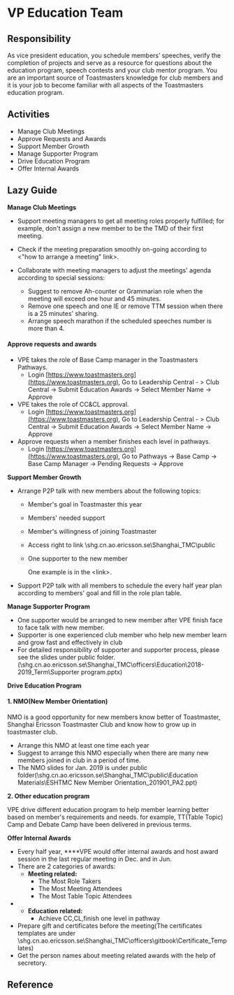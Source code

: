 # VP Education Team

## Responsibility 

As vice president education, you schedule members’ speeches, verify the completion of projects and serve as a resource for questions about the education program, speech contests and your club mentor program. You are an important source of Toastmasters knowledge for club members and it is your job to become familiar with all aspects of the Toastmasters education program.

## Activities

* Manage Club Meetings
* Approve Requests and Awards
* Support Member Growth
* Manage Supporter Program
* Drive Education Program
* Offer Internal Awards

## Lazy Guide 

**Manage Club Meetings**

* Support meeting managers to get all meeting roles properly fulfilled; for example, don't assign a new member to be the TMD of their first meeting.
* Check if the meeting preparation smoothly on-going according to &lt;"how to arrange a meeting" link&gt;.
* Collaborate with meeting managers to adjust the meetings' agenda according to special sessions:

  * Suggest to remove Ah-counter or Grammarian role when the meeting will exceed one hour and 45 minutes.
  * Remove one speech and one IE or remove TTM session  when there is a 25 minutes' sharing.
  * Arrange speech marathon if the scheduled speeches number is more than 4.

#### Approve requests and awards

* VPE takes the role of Base Camp manager in the Toastmasters Pathways. 
  * Login [https://www.toastmasters.org](https://www.toastmasters.org), Go to Leadership Central -    &gt; Club Central -&gt; Submit Education Awards -&gt; Select Member Name -&gt; Approve
* VPE takes the role of CC&CL approval. 
  * Login [https://www.toastmasters.org](https://www.toastmasters.org), Go to Leadership Central -    &gt; Club Central -&gt; Submit Education Awards -&gt; Select Member Name -&gt; Approve
* Approve requests when a member finishes each level in pathways.
  * Login [https://www.toastmasters.org](https://www.toastmasters.org), Go to Pathways -&gt; Base Camp -&gt; Base Camp Manager -&gt; Pending Requests -&gt; Approve

**Support Member Growth**

* Arrange P2P talk with new members about the following topics:

  * Member's goal in Toastmaster this year
  * Members' needed support
  * Member's willingness of joining Toastmaster
  * Access right to link \shg.cn.ao.ericsson.se\Shanghai\_TMC\public
  * One supporter to the new member

      One example is in the &lt;link&gt;.

* Support P2P talk with all members to schedule the every half year plan according to members' goal and fill in the role plan table.

**Manage Supporter Program**

* One supporter would be arranged to new member after VPE finish face to face talk with new member.
* Supporter is one experienced club member who help new member learn and grow fast and effectively in club
* For detailed responsibility of supporter and supporter process, please see the slides under public folder.\(\\shg.cn.ao.ericsson.se\Shanghai\_TMC\officers\Education\2018-2019\_Term\Supporter program.pptx\)

**Drive Education Program**

#### **1. NMO\(New Member Orientation\)**

NMO is a good opportunity for new members know better of Toastmaster, Shanghai Ericsson Toastmaster Club and know how to grow up in toastmaster club.

* Arrange this NMO at least one time each year
* Suggest to arrange this NMO especially when there are many new members joined in club in a period of time.
* The NMO slides for Jan. 2019 is under public folder\(\shg.cn.ao.ericsson.se\Shanghai\_TMC\public\Education Materials\ESHTMC New Member Orientation\_201901\_PA2.ppt\)

**2.  Other education program**

VPE drive different education program to help member learning better based on member's requirements and needs. for example, TT\(Table Topic\) Camp and Debate Camp have been delivered in previous terms.

**Offer Internal Awards**

* Every half year, ****VPE would offer internal awards and host award session in the last regular meeting in Dec. and in Jun.
* There are 2 categories of awards:
  * **Meeting related:**
    * The Most Role Takers 
    * The Most Meeting Attendees 
    * The Most Table Topic Attendees
* * **Education related:** 
    * Achieve CC,CL,finish one level in pathway
* Prepare gift and certificates before the meeting\(The certificates templates are under \shg.cn.ao.ericsson.se\Shanghai\_TMC\officers\gitbook\Certificate\_Templates\)
* Get the person names about meeting related awards with the help of secretory.

## Reference

